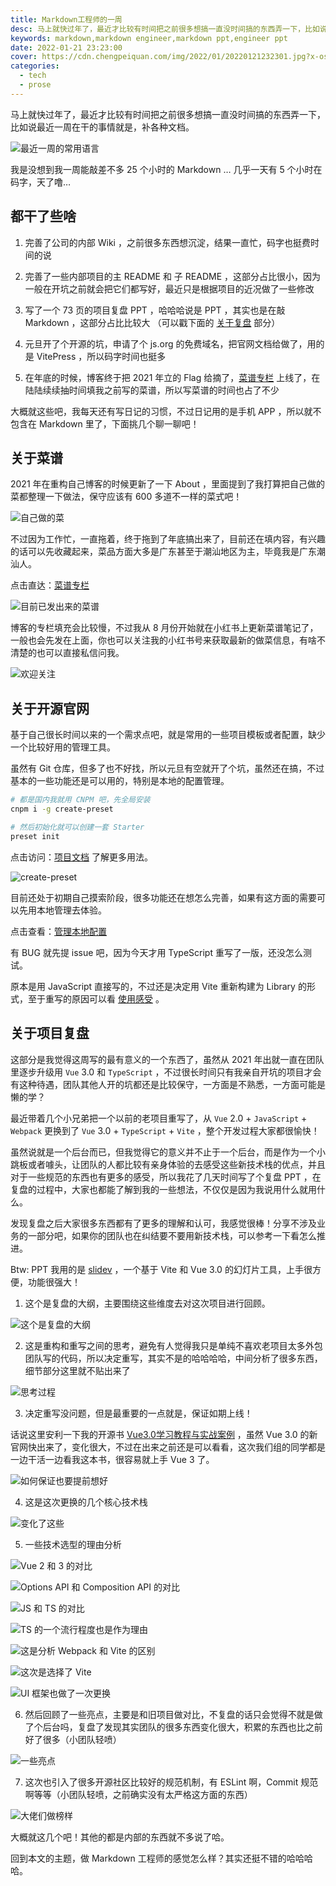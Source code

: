 ```yaml
---
title: Markdown工程师的一周
desc: 马上就快过年了，最近才比较有时间把之前很多想搞一直没时间搞的东西弄一下，比如说最近一周在干的事情就是，补各种文档。我是没想到我一周能敲差不多 25 个小时的 Markdown … 几乎一天有 5 个小时在码字，天了噜…
keywords: markdown,markdown engineer,markdown ppt,engineer ppt
date: 2022-01-21 23:23:00
cover: https://cdn.chengpeiquan.com/img/2022/01/20220121232301.jpg?x-oss-process=image/interlace,1
categories:
  - tech
  - prose
---
```


马上就快过年了，最近才比较有时间把之前很多想搞一直没时间搞的东西弄一下，比如说最近一周在干的事情就是，补各种文档。

![最近一周的常用语言](https://cdn.chengpeiquan.com/img/2022/01/20220121232856.png)

我是没想到我一周能敲差不多 25 个小时的 Markdown … 几乎一天有 5 个小时在码字，天了噜…

## 都干了些啥

1. 完善了公司的内部 Wiki ，之前很多东西想沉淀，结果一直忙，码字也挺费时间的说

2. 完善了一些内部项目的主 README 和 子 README ，这部分占比很小，因为一般在开坑之前就会把它们都写好，最近只是根据项目的近况做了一些修改

3. 写了一个 73 页的项目复盘 PPT ，哈哈哈说是 PPT ，其实也是在敲 Markdown ，这部分占比比较大 （可以戳下面的 [关于复盘](#关于复盘) 部分）

4. 元旦开了个开源的坑，申请了个 js.org 的免费域名，把官网文档给做了，用的是 VitePress ，所以码字时间也挺多

5. 在年底的时候，博客终于把 2021 年立的 Flag 给摘了，[菜谱专栏](https://chengpeiquan.com/cookbook) 上线了，在陆陆续续抽时间填我之前写的菜谱，所以写菜谱的时间也占了不少

大概就这些吧，我每天还有写日记的习惯，不过日记用的是手机 APP ，所以就不包含在 Markdown 里了，下面挑几个聊一聊吧！

## 关于菜谱

2021 年在重构自己博客的时候更新了一下 About ，里面提到了我打算把自己做的菜都整理一下做法，保守应该有 600 多道不一样的菜式吧！

![自己做的菜](https://cdn.chengpeiquan.com/img/2021/02/20210218210634.jpg?x-oss-process=image/interlace,1)

不过因为工作忙，一直拖着，终于拖到了年底搞出来了，目前还在填内容，有兴趣的话可以先收藏起来，菜品方面大多是广东甚至于潮汕地区为主，毕竟我是广东潮汕人。

点击直达：[菜谱专栏](https://chengpeiquan.com/cookbook)

![目前已发出来的菜谱](https://cdn.chengpeiquan.com/img/2022/01/20220122012527.jpg?x-oss-process=image/interlace,1)

博客的专栏填充会比较慢，不过我从 8 月份开始就在小红书上更新菜谱笔记了，一般也会先发在上面，你也可以关注我的小红书号来获取最新的做菜信息，有啥不清楚的也可以直接私信问我。

![欢迎关注](https://cdn.chengpeiquan.com/img/2022/01/20220122013207.jpg?x-oss-process=image/interlace,1)

## 关于开源官网

基于自己很长时间以来的一个需求点吧，就是常用的一些项目模板或者配置，缺少一个比较好用的管理工具。

虽然有 Git 仓库，但多了也不好找，所以元旦有空就开了个坑，虽然还在搞，不过基本的一些功能还是可以用的，特别是本地的配置管理。

```bash
# 都是国内我就用 CNPM 吧，先全局安装
cnpm i -g create-preset

# 然后初始化就可以创建一套 Starter
preset init
```

点击访问：[项目文档](https://preset.js.org/zh/) 了解更多用法。

![create-preset](https://cdn.chengpeiquan.com/img/2021/11/20220110155037.gif)

目前还处于初期自己摸索阶段，很多功能还在想怎么完善，如果有这方面的需要可以先用本地管理去体验。

点击查看：[管理本地配置](https://preset.js.org/zh/docs.html#%E7%AE%A1%E7%90%86%E6%9C%AC%E5%9C%B0%E9%85%8D%E7%BD%AE)

有 BUG 就先提 issue 吧，因为今天才用 TypeScript 重写了一版，还没怎么测试。

原本是用 JavaScript 直接写的，不过还是决定用 Vite 重新构建为 Library 的形式，至于重写的原因可以看 [使用感受](https://chengpeiquan.com/article/javascript-with-typescript-type-checking.html#%E4%BD%BF%E7%94%A8%E6%84%9F%E5%8F%97) 。

## 关于项目复盘

这部分是我觉得这周写的最有意义的一个东西了，虽然从 2021 年出就一直在团队里逐步升级用 `Vue` 3.0 和 `TypeScript` ，不过很长时间只有我亲自开坑的项目才会有这种待遇，团队其他人开的坑都还是比较保守，一方面是不熟悉，一方面可能是懒的学？

最近带着几个小兄弟把一个以前的老项目重写了，从 `Vue` 2.0 + `JavaScript` + `Webpack` 更换到了 `Vue` 3.0 + `TypeScript` + `Vite` ，整个开发过程大家都很愉快！

虽然说就是一个后台而已，但我觉得它的意义并不止于一个后台，而是作为一个小跳板或者噱头，让团队的人都比较有亲身体验的去感受这些新技术栈的优点，并且对于一些规范的东西也有更多的感受，所以我花了几天时间写了个复盘 PPT ，在复盘的过程中，大家也都能了解到我的一些想法，不仅仅是因为我说用什么就用什么。

发现复盘之后大家很多东西都有了更多的理解和认可，我感觉很棒！分享不涉及业务的一部分吧，如果你的团队也在纠结要不要用新技术栈，可以参考一下看怎么推进。

Btw: PPT 我用的是 [slidev](https://cn.sli.dev/) ，一个基于 Vite 和 Vue 3.0 的幻灯片工具，上手很方便，功能很强大！

1. 这个是复盘的大纲，主要围绕这些维度去对这次项目进行回顾。

![这个是复盘的大纲](https://cdn.chengpeiquan.com/img/2022/01/20220122004937.jpg?x-oss-process=image/interlace,1)

2. 这是重构和重写之间的思考，避免有人觉得我只是单纯不喜欢老项目太多外包团队写的代码，所以决定重写，其实不是的哈哈哈哈，中间分析了很多东西，细节部分这里就不贴出来了

![思考过程](https://cdn.chengpeiquan.com/img/2022/01/20220122004938.jpg?x-oss-process=image/interlace,1)

3. 决定重写没问题，但是最重要的一点就是，保证如期上线！

话说这里安利一下我的开源书 [Vue3.0学习教程与实战案例](https://vue3.chengpeiquan.com/) ，虽然 Vue 3.0 的新官网快出来了，变化很大，不过在出来之前还是可以看看，这次我们组的同学都是一边干活一边看我这本书，很容易就上手 Vue 3 了。

![如何保证也要提前想好](https://cdn.chengpeiquan.com/img/2022/01/20220122004939.jpg?x-oss-process=image/interlace,1)

4. 这是这次更换的几个核心技术栈

![变化了这些](https://cdn.chengpeiquan.com/img/2022/01/20220122004940.jpg?x-oss-process=image/interlace,1)

5. 一些技术选型的理由分析

![Vue 2 和 3 的对比](https://cdn.chengpeiquan.com/img/2022/01/20220122004941.jpg?x-oss-process=image/interlace,1)

![Options API 和 Composition API 的对比](https://cdn.chengpeiquan.com/img/2022/01/20220122004942.jpg?x-oss-process=image/interlace,1)

![JS 和 TS 的对比](https://cdn.chengpeiquan.com/img/2022/01/20220122004943.jpg?x-oss-process=image/interlace,1)

![TS 的一个流行程度也是作为理由](https://cdn.chengpeiquan.com/img/2022/01/20220122004944.jpg?x-oss-process=image/interlace,1)

![这是分析 Webpack 和 Vite 的区别](https://cdn.chengpeiquan.com/img/2022/01/20220122004945.jpg?x-oss-process=image/interlace,1)

![这次是选择了 Vite](https://cdn.chengpeiquan.com/img/2022/01/20220122004946.jpg?x-oss-process=image/interlace,1)

![UI 框架也做了一次更换](https://cdn.chengpeiquan.com/img/2022/01/20220122004947.jpg?x-oss-process=image/interlace,1)

6. 然后回顾了一些亮点，主要是和旧项目做对比，不复盘的话只会觉得不就是做了个后台吗，复盘了发现其实团队的很多东西变化很大，积累的东西也比之前好了很多（小团队轻喷）

![一些亮点](https://cdn.chengpeiquan.com/img/2022/01/20220122004948.jpg?x-oss-process=image/interlace,1)

7. 这次也引入了很多开源社区比较好的规范机制，有 ESLint 啊，Commit 规范啊等等（小团队轻喷，之前确实没有太严格这方面的东西）

![大佬们做榜样](https://cdn.chengpeiquan.com/img/2022/01/20220122004949.jpg?x-oss-process=image/interlace,1)

大概就这几个吧！其他的都是内部的东西就不多说了哈。

回到本文的主题，做 Markdown 工程师的感觉怎么样？其实还挺不错的哈哈哈哈。

